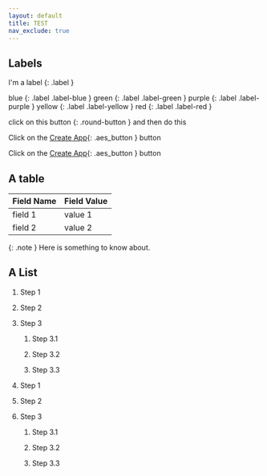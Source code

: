 ```yaml
---
layout: default
title: TEST
nav_exclude: true
---
```

## Labels

I'm a label
{: .label }

blue
{: .label .label-blue }
green
{: .label .label-green }
purple
{: .label .label-purple }
yellow
{: .label .label-yellow }
red
{: .label .label-red }

click on this
button
{: .round-button }
and then do this

Click on the [Create App](http://#/){: .aes_button } button

Click on the [Create App](#){: .aes_button } button

## A table

Field Name        | Field Value
------------------| --------------
field 1           | value 1
field 2           | value 2


{: .note }
Here is something to know about.

## A List

1. Step 1

2. Step 2

3. Step 3
    1. Step 3.1

    2. Step 3.2

    3. Step 3.3


1. Step 1

2. Step 2

3. Step 3

    1. Step 3.1

    2. Step 3.2

    3. Step 3.3
